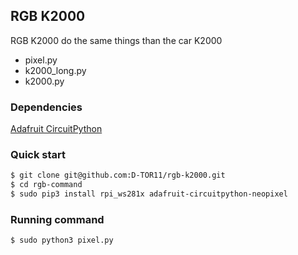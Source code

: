 ## RGB K2000
RGB K2000 do the same things than the car K2000

-   pixel.py
-   k2000_long.py 
-   k2000.py 


### Dependencies
[Adafruit CircuitPython](https://github.com/adafruit/Adafruit_CircuitPython_NeoPixel/tree/main)

### Quick start


```bash
$ git clone git@github.com:D-TOR11/rgb-k2000.git
$ cd rgb-command
$ sudo pip3 install rpi_ws281x adafruit-circuitpython-neopixel
```

### Running command

```bash
$ sudo python3 pixel.py
```
